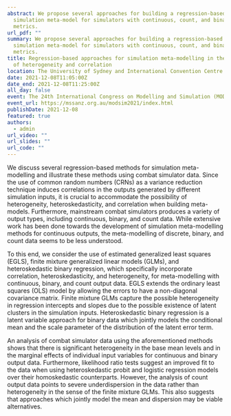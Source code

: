 ```yaml
---
abstract: We propose several approaches for building a regression-based
  simulation meta-model for simulators with continuous, count, and binary output
  metrics.
url_pdf: ""
summary: We propose several approaches for building a regression-based
  simulation meta-model for simulators with continuous, count, and binary output
  metrics.
title: Regression-based approaches for simulation meta-modelling in the presence
  of heterogeneity and correlation
location: The University of Sydney and International Convention Centre Sydney
date: 2021-12-08T11:05:00Z
date_end: 2021-12-08T11:25:00Z
all_day: false
event: The 24th International Congress on Modelling and Simulation (MODSIM2021)
event_url: https://mssanz.org.au/modsim2021/index.html
publishDate: 2021-12-08
featured: true
authors:
  - admin
url_video: ""
url_slides: ""
url_code: ""
---
```


We discuss several regression-based methods for simulation meta-modelling and illustrate these methods using combat simulator data. Since the use of common random numbers (CRNs) as a variance reduction technique induces correlations in the outputs generated by different simulation inputs, it is crucial to accommodate the possibility of heterogeneity, heteroskedasticity, and correlation when building meta-models. Furthermore, mainstream combat simulators produces a variety of output types, including continuous, binary, and count data. While extensive work has been done towards the development of simulation meta-modelling methods for continuous outputs, the meta-modelling of discrete, binary, and count data seems to be less understood. 

To this end, we consider the use of estimated generalized least squares (EGLS), finite mixture generalized linear models (GLMs), and heteroskedastic binary regression, which specifically incorporate correlation, heteroskedasticity, and heterogeneity, for meta-modelling with continuous, binary, and count output data. EGLS extends the ordinary least squares (OLS) model by allowing the errors to have a non-diagonal covariance matrix. Finite mixture GLMs capture the possible heterogeneity in regression intercepts and slopes due to the possible existence of latent clusters in the simulation inputs. Heteroskedastic binary regression is a latent variable approach for binary data which jointly models the conditional mean and the scale parameter of the distribution of the latent error term.

An analysis of combat simulator data using the aforementioned methods shows that there is significant heterogeneity in the base mean levels and in the marginal effects of individual input variables for continuous and binary output data. Furthermore, likelihood ratio tests suggest an improved fit to the data when using heteroskedastic probit and logistic regression models over their homoskedastic counterparts. However, the analysis of count output data points to severe underdispersion in the data rather than heterogeneity in the sense of the finite mixture GLMs. This also suggests that approaches which jointly model the mean and dispersion may be viable alternatives. 
